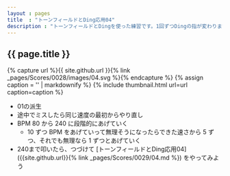 ```yaml
---
layout : pages
title  : "トーンフィールドとDing応用04"
description : "トーンフィールドとDingを使った練習です。1回ずつDingの指が変わります。"
---
```


## {{ page.title }}

{% capture url %}{{ site.github.url }}{% link _pages/Scores/0028/images/04.svg %}{% endcapture %}
{% assign caption = '' | markdownify %}
{% include thumbnail.html url=url caption=caption %}

* 01の派生
* 途中でミスしたら同じ速度の最初からやり直し
* BPM 80 から 240 に段階的にあげていく
  * 10 ずつ BPM をあげていって無理そうになったらできた速さから 5 ずつ、それでも無理なら 1 ずつとあげていく
* 240まで叩いたら、つづけて [トーンフィールドとDing応用04]({{site.github.url}}{% link _pages/Scores/0029/04.md %}) をやってみよう